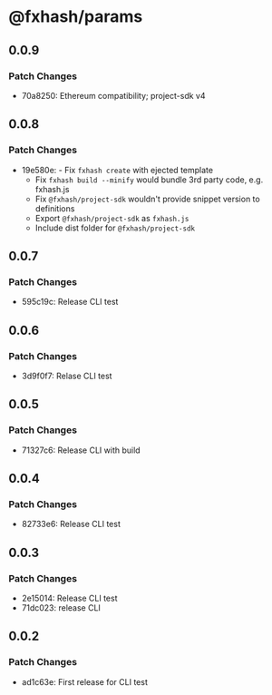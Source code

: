 # @fxhash/params

## 0.0.9

### Patch Changes

- 70a8250: Ethereum compatibility; project-sdk v4

## 0.0.8

### Patch Changes

- 19e580e: - Fix `fxhash create` with ejected template
  - Fix `fxhash build --minify` would bundle 3rd party code, e.g. fxhash.js
  - Fix `@fxhash/project-sdk` wouldn't provide snippet version to definitions
  - Export `@fxhash/project-sdk` as `fxhash.js`
  - Include dist folder for `@fxhash/project-sdk`

## 0.0.7

### Patch Changes

- 595c19c: Release CLI test

## 0.0.6

### Patch Changes

- 3d9f0f7: Relase CLI test

## 0.0.5

### Patch Changes

- 71327c6: Release CLI with build

## 0.0.4

### Patch Changes

- 82733e6: Release CLI test

## 0.0.3

### Patch Changes

- 2e15014: Release CLI test
- 71dc023: release CLI

## 0.0.2

### Patch Changes

- ad1c63e: First release for CLI test
